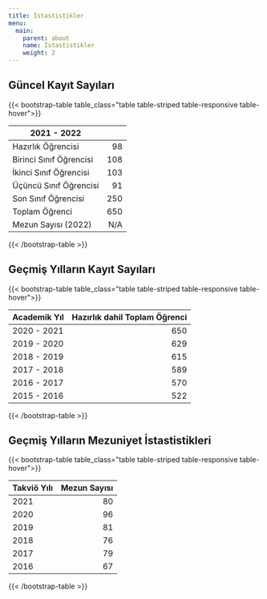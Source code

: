```yaml
---
title: İstastistikler
menu:
  main:
    parent: about
    name: İstastistikler
    weight: 2
---
```


## Güncel Kayıt Sayıları

{{< bootstrap-table table_class="table table-striped table-responsive table-hover">}}

| 2021 - 2022             |     |
| ----------------------- | --: |
| Hazırlık Öğrencisi      |  98 |
| Birinci Sınıf Öğrencisi | 108 |
| İkinci Sınıf Öğrencisi  | 103 |
| Üçüncü Sınıf Öğrencisi  |  91 |
| Son Sınıf Öğrencisi     | 250 |
| Toplam Öğrenci          | 650 |
| Mezun Sayısı (2022)     | N/A |

{{< /bootstrap-table >}}

## Geçmiş Yılların Kayıt Sayıları

{{< bootstrap-table table_class="table table-striped table-responsive table-hover">}}

| Academik Yıl | Hazırlık dahil Toplam Öğrenci |
| ------------ | ----------------------------: |
| 2020 - 2021  |                           650 |
| 2019 - 2020  |                           629 |
| 2018 - 2019  |                           615 |
| 2017 - 2018  |                           589 |
| 2016 - 2017  |                           570 |
| 2015 - 2016  |                           522 |

{{< /bootstrap-table >}}

## Geçmiş Yılların Mezuniyet İstastistikleri

{{< bootstrap-table table_class="table table-striped table-responsive table-hover">}}

| Takviö Yılı | Mezun Sayısı |
| ----------- | -----------: |
| 2021        |           80 |
| 2020        |           96 |
| 2019        |           81 |
| 2018        |           76 |
| 2017        |           79 |
| 2016        |           67 |

{{< /bootstrap-table >}}
